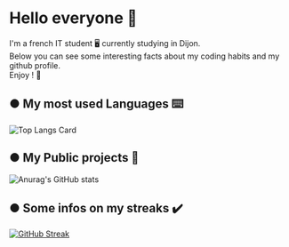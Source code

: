 # Hello everyone 🖖

I'm a french IT student 🖥️ currently studying in Dijon.<br/>
Below you can see some interesting facts about my coding habits and my github profile.<br/>
Enjoy ! 🎊

## ● My most used Languages ⌨️
![Top Langs Card](https://github-readme-stats.vercel.app/api/top-langs/?username=BaKo52&layout=compact&theme=synthwave&hide=pascal)

## ● My Public projects 📖
![Anurag's GitHub stats](https://github-readme-stats.vercel.app/api?username=Bako52&show_icons=true&theme=synthwave)

## ● Some infos on my streaks ✔️
[![GitHub Streak](https://github-readme-streak-stats.herokuapp.com/?user=BaKo52&theme=synthwave)](https://git.io/streak-stats)
